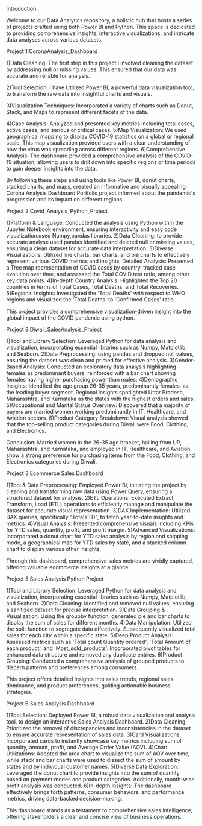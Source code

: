 Introduction:

Welcome to our Data Analytics repository, a holistic hub that hosts a series of projects crafted using both Power BI and Python. This space is dedicated to providing comprehensive insights, interactive visualizations, and intricate data analyses across various datasets. 

Project 1:CoronaAnalysis_Dashboard

1)Data Cleaning: The first step in this project i involved cleaning the dataset by addressing null or missing values. This ensured that our data was accurate and reliable for analysis.

2)Tool Selection: I have Utilized Power BI, a powerful data visualization tool, to transform the raw data into insightful charts and visuals.

3)Visualization Techniques: Incorporated a variety of charts such as Donut, Stack, and Maps to represent different facets of the data.

4)Case Analysis: Analyzed and presented key metrics including total cases, active cases, and serious or critical cases.
5)Map Visualization: We used geographical mapping to display COVID-19 statistics on a global or regional scale. This map visualization provided users with a clear understanding of how the virus was spreading across different regions.
6)Comprehensive Analysis: The dashboard provided a comprehensive analysis of the COVID-19 situation, allowing users to drill down into specific regions or time periods to gain deeper insights into the data.

By following these steps and using tools like Power BI, donut charts, stacked charts, and maps, created an informative and visually appealing Corona Analysis Dashboard Portfolio project informed about the pandemic's progression and its impact on different regions.


Project 2:Covid_Analysis_Python_Project

1)Platform & Language: Conducted the analysis using Python within the Jupyter Notebook environment, ensuring interactivity and easy code visualization.used Numpy,pandas libraries.
2)Data Cleaning: to provide accurate analyse used pandas Identified and deleted null or missing values, ensuring a clean dataset for accurate data interpretation.
3)Diverse Visualizations: Utilized line charts, bar charts, and pie charts to effectively represent various COVID metrics and insights.
Detailed Analysis: Presented a Tree map representation of COVID cases by country, tracked case evolution over time, and assessed the Total COVID test ratio, among other key data points.
4)In-depth Country Analysis: Highlighted the Top 20 countries in terms of Total Cases, Total Deaths, and Total Recoveries.
5)Regional Insights: Investigated the 'Total Deaths' with respect to WHO regions and visualized the 'Total Deaths' to 'Confirmed Cases' ratio.

This project provides a comprehensive visualization-driven insight into the global impact of the COVID pandemic using python.

Project 3:Diwali_SalesAnalysis_Project

1)Tool and Library Selection: Leveraged Python for data analysis and visualization, incorporating essential libraries such as Numpy, Matplotlib, and Seaborn.
2)Data Preprocessing: using pandas and dropped null values, ensuring the dataset was clean and primed for effective analysis.
3)Gender-Based Analysis: Conducted an exploratory data analysis highlighting females as predominant buyers, reinforced with a bar chart showing females having higher purchasing power than males.
4)Demographic Insights: Identified the age group 26-35 years, predominantly females, as the leading buyer segment. Regional insights spotlighted Uttar Pradesh, Maharashtra, and Karnataka as the states with the highest orders and sales.
5)Occupational and Marital Status Overview: Discovered that a majority of buyers are married women working predominantly in IT, Healthcare, and Aviation sectors.
6)Product Category Breakdown: Visual analysis showed that the top-selling product categories during Diwali were Food, Clothing, and Electronics.

Conclusion:
Married women in the 26-35 age bracket, hailing from UP, Maharashtra, and Karnataka, and employed in IT, Healthcare, and Aviation, show a strong preference for purchasing items from the Food, Clothing, and Electronics categories during Diwali.

Project 3:Ecommerce Sales Dashboard

1)Tool & Data Preprocessing: Employed Power BI, initiating the project by cleaning and transforming raw data using Power Query, ensuring a structured dataset for analysis.
2)ETL Operations: Executed Extract, Transform, Load (ETL) operations to efficiently manage and manipulate the dataset for accurate visual representation.
3)DAX Implementation: Utilized DAX queries, specifically "TotalYTD", to fetch year-to-date insights and metrics.
4)Visual Analysis: Presented comprehensive visuals including KPIs for YTD sales, quantity, profit, and profit margin.
5)Advanced Visualizations: Incorporated a donut chart for YTD sales analysis by region and shipping mode, a geographical map for YTD sales by state, and a stacked column chart to display various other insights.

Through this dashboard, comprehensive sales metrics are vividly captured, offering valuable ecommerce insights at a glance.

Project 5:Sales Analysis Python Project

1)Tool and Library Selection: Leveraged Python for data analysis and visualization, incorporating essential libraries such as Numpy, Matplotlib, and Seaborn.
2)Data Cleaning: Identified and removed null values, ensuring a sanitized dataset for precise interpretation.
3)Data Grouping & Visualization: Using the groupby function, generated pie and bar charts to display the sum of sales for different months.
4)Data Manipulation: Utilized the split function to segregate data effectively. Subsequently visualized total sales for each city within a specific state.
5)Deep Product Analysis: Assessed metrics such as 'Total count Quantity ordered', 'Total Amount of each product', and 'Most_sold_products'. Incorporated pivot tables for enhanced data structure and removed any duplicate entries.
6)Product Grouping: Conducted a comprehensive analysis of grouped products to discern patterns and preferences among consumers.

This project offers detailed insights into sales trends, regional sales dominance, and product preferences, guiding actionable business strategies.

Project 6:Sales Analysis Dashboard

1)Tool Selection: Deployed Power BI, a robust data visualization and analysis tool, to design an interactive Sales Analysis Dashboard.
2)Data Cleaning: Prioritized the removal of discrepancies and inconsistencies in the dataset to ensure accurate representation of sales data.
3)Card Visualizations: Incorporated cards to instantly showcase key metrics including sum of quantity, amount, profit, and Average Order Value (AOV).
4)Chart Utilizations: Adopted the area chart to visualize the sum of AOV over time, while stack and bar charts were used to dissect the sum of amount by states and by individual customer names.
5)Diverse Data Exploration: Leveraged the donut chart to provide insights into the sum of quantity based on payment modes and product categories. Additionally, month-wise profit analysis was conducted.
6)In-depth Insights: The dashboard effectively brings forth patterns, consumer behaviors, and performance metrics, driving data-backed decision-making.

This dashboard stands as a testament to comprehensive sales intelligence, offering stakeholders a clear and concise view of business operations.





















